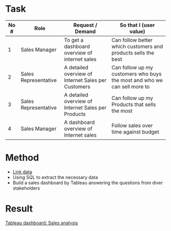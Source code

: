 # Task
| No # | Role | Request / Demand | So that I (user value) |
| --- | --- | --- | --- |
| 1 | Sales Manager | To get a dashboard overview of internet sales | Can follow better which customers and products sells the best |
| 2 | Sales Representative | A detailed overview of Internet Sales per Customers | Can follow up my customers who buys the most and who we can sell more to |
| 3 | Sales Representative | A detailed overview of Internet Sales per Products | Can follow up my Products that sells the most |
| 4 | Sales Manager | A dashboard overview of Internet sales | Follow sales over time against budget |

# Method
- [Link data](https://docs.microsoft.com/en-us/sql/samples/adventureworks-install-configure?view=sql-server-ver15&tabs=ssms)
- Using SQL to extract the necessary data
- Build a sales dashboard by Tableau answering the questions from diver stakeholders

# Result

[Tableau dashboard: Sales analysis](https://public.tableau.com/app/profile/nguyet.han.nguyen/viz/Sale-analysis/Dashboard2)

